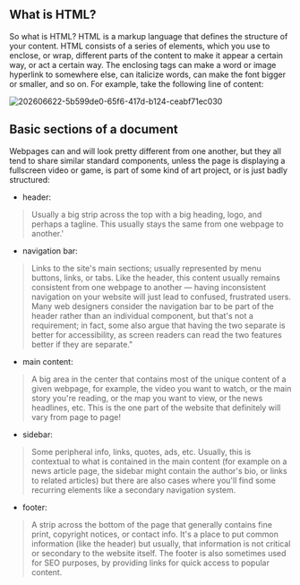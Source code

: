 ## What is HTML?
So what is HTML?
HTML is a markup language that defines the structure of your content. 
HTML consists of a series of elements, which you use to enclose, or wrap, 
different parts of the content to make it appear a certain way, or act
a certain way. The enclosing tags can make a word or image hyperlink to 
somewhere else, can italicize words, can make the font bigger or smaller, 
and so on. For example, take the following line of content:

![202606622-5b599de0-65f6-417d-b124-ceabf71ec030](https://user-images.githubusercontent.com/118200431/204164482-b67f3b9e-9ca2-4149-bfb8-7afc5e83ec4a.png)

## Basic sections of a document
Webpages can and will look pretty different from one another, but they all tend to share similar standard components, unless the page is displaying a fullscreen video or game, is part of some kind of art project, or is just badly structured:

- header:
> Usually a big strip across the top with a big heading, logo, and perhaps a tagline. This usually stays the same from one webpage to another.'

- navigation bar:
> Links to the site's main sections; usually represented by menu buttons, links, or tabs. Like the header, this content usually remains consistent from one webpage to another — having inconsistent navigation on your website will just lead to confused, frustrated users. Many web designers consider the navigation bar to be part of the header rather than an individual component, but that's not a requirement; in fact, some also argue that having the two separate is better for accessibility, as screen readers can read the two features better if they are separate."

- main content:
> A big area in the center that contains most of the unique content of a given webpage, for example, the video you want to watch, or the main story you're reading, or the map you want to view, or the news headlines, etc. This is the one part of the website that definitely will vary from page to page!

- sidebar:
> Some peripheral info, links, quotes, ads, etc. Usually, this is contextual to what is contained in the main content (for example on a news article page, the sidebar might contain the author's bio, or links to related articles) but there are also cases where you'll find some recurring elements like a secondary navigation system.

- footer:
>A strip across the bottom of the page that generally contains fine print, copyright notices, or contact info. It's a place to put common information (like the header) but usually, that information is not critical or secondary to the website itself. The footer is also sometimes used for SEO purposes, by providing links for quick access to popular content.
